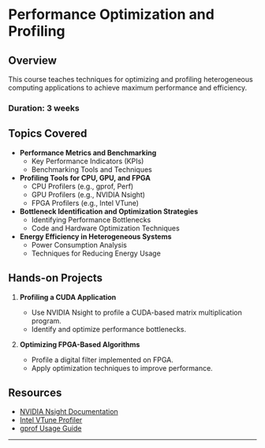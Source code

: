 # Performance Optimization and Profiling

## Overview
This course teaches techniques for optimizing and profiling heterogeneous computing applications to achieve maximum performance and efficiency.

### Duration: 3 weeks

## Topics Covered
- **Performance Metrics and Benchmarking**
  - Key Performance Indicators (KPIs)
  - Benchmarking Tools and Techniques
- **Profiling Tools for CPU, GPU, and FPGA**
  - CPU Profilers (e.g., gprof, Perf)
  - GPU Profilers (e.g., NVIDIA Nsight)
  - FPGA Profilers (e.g., Intel VTune)
- **Bottleneck Identification and Optimization Strategies**
  - Identifying Performance Bottlenecks
  - Code and Hardware Optimization Techniques
- **Energy Efficiency in Heterogeneous Systems**
  - Power Consumption Analysis
  - Techniques for Reducing Energy Usage

## Hands-on Projects
1. **Profiling a CUDA Application**
   - Use NVIDIA Nsight to profile a CUDA-based matrix multiplication program.
   - Identify and optimize performance bottlenecks.

2. **Optimizing FPGA-Based Algorithms**
   - Profile a digital filter implemented on FPGA.
   - Apply optimization techniques to improve performance.

## Resources
- [NVIDIA Nsight Documentation](https://developer.nvidia.com/nsight)
- [Intel VTune Profiler](https://software.intel.com/content/www/us/en/develop/tools/oneapi/components/vtune-profiler.html)
- [gprof Usage Guide](https://sourceware.org/binutils/docs/gprof/)

---

